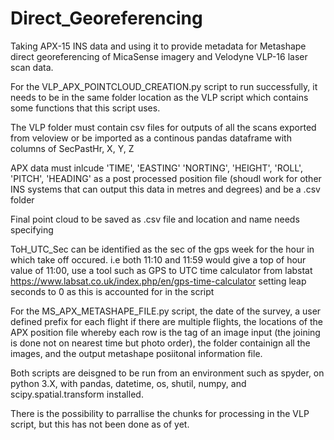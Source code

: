 # Direct_Georeferencing
Taking APX-15 INS data and using it to provide metadata for Metashape direct georeferencing of MicaSense imagery and Velodyne VLP-16 laser scan data.

For the VLP_APX_POINTCLOUD_CREATION.py script to run successfully, it needs to be in the same folder location as the VLP script which contains some functions that this script uses. 

The VLP folder must contain csv files for outputs of all the scans exported from veloview or be imported as a continous pandas dataframe with columns of SecPastHr, X, Y, Z

APX data must inlcude 'TIME', 'EASTING' 'NORTING', 'HEIGHT', 'ROLL', 'PITCH', 'HEADING' as a post processed position file (shoudl work for other INS systems that can output this data in metres and degrees) and be a .csv folder

Final point cloud to be saved as .csv file and location and name needs specifying

ToH_UTC_Sec can be identified as the sec of the gps week for the hour in which take off occured. i.e both 11:10 and 11:59 would give a top of hour value of 11:00, use a tool such as GPS to UTC time calculator from labstat https://www.labsat.co.uk/index.php/en/gps-time-calculator setting leap seconds to 0 as this is accounted for in the script

For the MS_APX_METASHAPE_FILE.py script, the date of the survey, a user defined prefix for each flight if there are multiple flights, the locations of the APX position file whereby each row is the tag of an image input (the joining is done not on nearest time but photo order), the folder containign all the images, and the output metashape posiitonal information file. 

Both scripts are deisgned to be run from an environment such as spyder, on python 3.X, with pandas, datetime, os, shutil, numpy, and scipy.spatial.transform installed.

There is the possibility to parrallise the chunks for processing in the VLP script, but this has not been done as of yet. 
